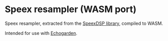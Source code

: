 # Speex resampler (WASM port)

Speex resampler, extracted from the [SpeexDSP library](https://github.com/xiph/speexdsp), compiled to WASM.

Intended for use with [Echogarden](https://github.com/echogarden-project/echogarden).

